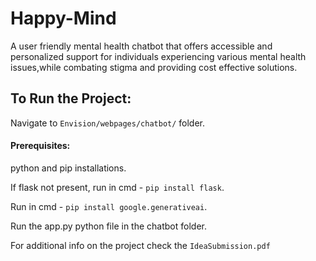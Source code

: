 # Happy-Mind
A user friendly mental health chatbot that offers accessible and personalized support for individuals experiencing various mental health issues,while combating stigma and providing cost effective solutions.

## To Run the Project:
Navigate to ```Envision/webpages/chatbot/``` folder.

#### Prerequisites:
python and pip installations.

If flask not present, run in cmd - ```pip install flask```. 

Run in cmd - ```pip install google.generativeai```.

Run the app.py python file in the chatbot folder.

For additional info on the project check the ```IdeaSubmission.pdf```

